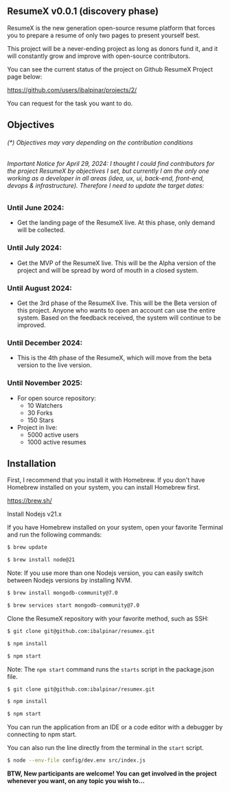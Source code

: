 ## ResumeX v0.0.1 (discovery phase)
ResumeX is the new generation open-source resume platform that forces you to prepare a resume of only two pages to present yourself best.

This project will be a never-ending project as long as donors fund it, and it will constantly grow and improve with open-source contributors.

You can see the current status of the project on Github ResumeX Project page below:

https://github.com/users/ibalpinar/projects/2/

You can request for the task you want to do.

## Objectives

###### (*) Objectives may vary depending on the contribution conditions

###### Important Notice for April 29, 2024: I thought I could find contributors for the project ResumeX by objectives I set, but currently I am the only one working as a developer in all areas (idea, ux, ui, back-end, front-end, devops & infrastructure). Therefore I need to update the target dates:

### Until June 2024:
 - Get the landing page of the ResumeX live. At this phase, only demand will be collected.

### Until July 2024:
 - Get the MVP of the ResumeX live. This will be the Alpha version of the project and will be spread by word of mouth in a closed system.

### Until August 2024:
- Get the 3rd phase of the ResumeX live. This will be the Beta version of this project. Anyone who wants to open an account can use the entire system. Based on the feedback received, the system will continue to be improved.

### Until December 2024:
 - This is the 4th phase of the ResumeX, which will move from the beta version to the live version.

### Until November 2025:
 - For open source repository:
   - 10 Watchers
   - 30 Forks
   - 150 Stars
 - Project in live:
   - 5000 active users
   - 1000 active resumes

## Installation

First, I recommend that you install it with Homebrew. If you don't have Homebrew installed on your system, you can install Homebrew first.

https://brew.sh/

Install Nodejs v21.x

If you have Homebrew installed on your system, open your favorite Terminal and run the following commands:
```sh
$ brew update

$ brew install node@21
```
Note: If you use more than one Nodejs version, you can easily switch between Nodejs versions by installing NVM.
```sh
$ brew install mongodb-community@7.0

$ brew services start mongodb-community@7.0
```
Clone the ResumeX repository with your favorite method, such as SSH:
```sh
$ git clone git@github.com:ibalpinar/resumex.git

$ npm install

$ npm start
```
Note: The `npm start` command runs the `starts` script in the package.json file.

```sh
$ git clone git@github.com:ibalpinar/resumex.git

$ npm install

$ npm start
```
You can run the application from an IDE or a code editor with a debugger by connecting to npm start.

You can also run the line directly from the terminal in the `start` script.
```sh
$ node --env-file config/dev.env src/index.js
```

<b>BTW, New participants are welcome! You can get involved in the project whenever you want, on any topic you wish to...</b>
